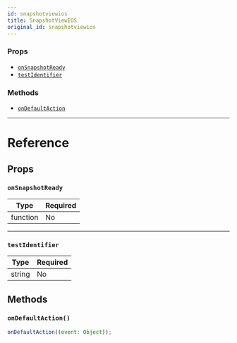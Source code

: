 ```yaml
---
id: snapshotviewios
title: SnapshotViewIOS
original_id: snapshotviewios
---
```


### Props

- [`onSnapshotReady`](snapshotviewios.md#onsnapshotready)
- [`testIdentifier`](snapshotviewios.md#testidentifier)

### Methods

- [`onDefaultAction`](snapshotviewios.md#ondefaultaction)

---

# Reference

## Props

### `onSnapshotReady`

| Type     | Required |
| -------- | -------- |
| function | No       |

---

### `testIdentifier`

| Type   | Required |
| ------ | -------- |
| string | No       |

## Methods

### `onDefaultAction()`

```jsx
onDefaultAction((event: Object));
```
